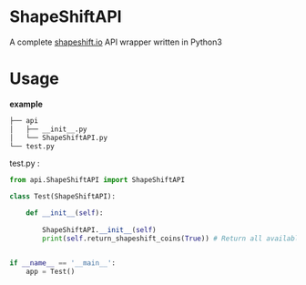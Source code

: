 # ShapeShiftAPI
A complete [shapeshift.io](https://shapeshift.io/) API wrapper written in Python3

# Usage

**example**

```bash
├── api
│   ├── __init__.py
│   └── ShapeShiftAPI.py
└── test.py
 ```
test.py : 

```python
from api.ShapeShiftAPI import ShapeShiftAPI

class Test(ShapeShiftAPI):

	def __init__(self):
	
		ShapeShiftAPI.__init__(self)
		print(self.return_shapeshift_coins(True)) # Return all available ShapeShift coins symbols


if __name__ == '__main__':
	app = Test()
```
